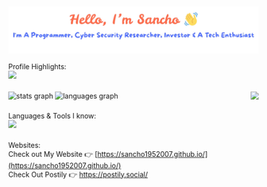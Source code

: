 <img src="./banner.png" />

Profile Highlights:  
<img src="https://github-profile-trophy.vercel.app/?username=sancho1952007&theme=radical&&no-frame=true&column=10" />

###

<div>
  <img src="https://github-readme-stats.vercel.app/api?username=sancho1952007&hide_title=false&hide_rank=false&show_icons=true&include_all_commits=true&count_private=true&disable_animations=false&theme=radical&locale=en&hide_border=true" height="150" alt="stats graph"  />
  
  <img src="https://github-readme-stats.vercel.app/api/top-langs?username=sancho1952007&locale=en&hide_title=false&layout=compact&card_width=320&langs_count=5&theme=radical&hide_border=true" height="150" alt="languages graph" />

  <img align="right" height="150" src="https://gifsec.com/wp-content/uploads/2022/10/rickroll-gif-1.gif"  />
</div>

###

<div align="left">
  Languages & Tools I know: <br/>
  <img src="https://skillicons.dev/icons?i=html,css,js,bun,typescript,nodejs,react,bash,python,ubuntu,vscode,jquery,git,github,markdown,docker&perline=16" />
</div>

###

Websites:  
Check out My Website 👉 [https://sancho1952007.github.io/](https://sancho1952007.github.io/)  
Check Out Postily 👉 https://postily.social/
